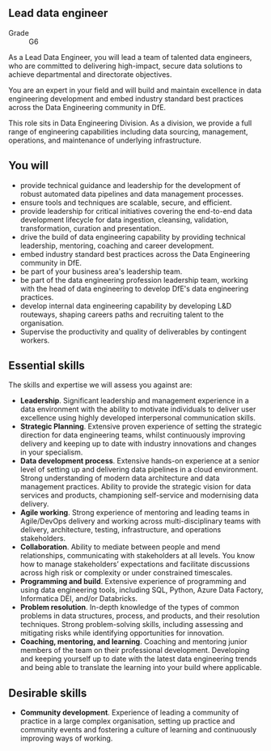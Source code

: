 ## Lead data engineer

<dl class="govuk-summary-list">
  <div class="govuk-summary-list__row">
    <dt class="govuk-summary-list__key">
      Grade
    </dt>
    <dd class="govuk-summary-list__value">
      G6
    </dd>
  </div>
</dl>

As a Lead Data Engineer, you will lead a team of talented data engineers, who are committed to delivering high-impact, secure data solutions to achieve departmental and directorate objectives. 

You are an expert in your field and will build and maintain excellence in data engineering development and embed industry standard best practices across the Data Engineering community in DfE. 

This role sits in Data Engineering Division. As a division, we provide a full range of engineering capabilities including data sourcing, management, operations, and maintenance of underlying infrastructure.

## You will

- provide technical guidance and leadership for the development of robust automated data pipelines and data management processes.
- ensure tools and techniques are scalable, secure, and efficient.
- provide leadership for critical initiatives covering the end-to-end data development lifecycle for data ingestion, cleansing, validation, transformation, curation and presentation.
- drive the build of data engineering capability by providing technical leadership, mentoring, coaching and career development.
- embed industry standard best practices across the Data Engineering community in DfE.
- be part of your business area's leadership team.
- be part of the data engineering profession leadership team, working with the head of data engineering to develop DfE's data engineering practices.
- develop internal data engineering capability by developing L&D routeways, shaping careers paths and recruiting talent to the organisation.
- Supervise the productivity and quality of deliverables by contingent workers.


## Essential skills 

The skills and expertise we will assess you against are:

- **Leadership**. Significant leadership and management experience in a data environment with the ability to motivate individuals to deliver user excellence using highly developed interpersonal communication skills.
- **Strategic Planning**. Extensive proven experience of setting the strategic direction for data engineering teams, whilst continuously improving delivery and keeping up to date with industry innovations and changes in your specialism.
- **Data development process**. Extensive hands-on experience at a senior level of setting up and delivering data pipelines in a cloud environment. Strong understanding of modern data architecture and data management practices. Ability to provide the strategic vision for data services and products, championing self-service and modernising data delivery.
- **Agile working**. Strong experience of mentoring and leading teams in Agile/DevOps delivery and working across multi-disciplinary teams with delivery, architecture, testing, infrastructure, and operations stakeholders.
- **Collaboration**. Ability to mediate between people and mend relationships, communicating with stakeholders at all levels. You know how to manage stakeholders’ expectations and facilitate discussions across high risk or complexity or under constrained timescales.
- **Programming and build**. Extensive experience of programming and using data engineering tools, including SQL, Python, Azure Data Factory, Informatica DEI, and/or Databricks.
- **Problem resolution**. In-depth knowledge of the types of common problems in data structures, process, and products, and their resolution techniques. Strong problem-solving skills, including assessing and mitigating risks while identifying opportunities for innovation.
- **Coaching, mentoring, and learning**. Coaching and mentoring junior members of the team on their professional development. Developing and keeping yourself up to date with the latest data engineering trends and being able to translate the learning into your build where applicable.




## Desirable skills

- **Community development**. Experience of leading a community of practice in a large complex organisation, setting up practice and community events and fostering a culture of learning and continuously improving ways of working.
